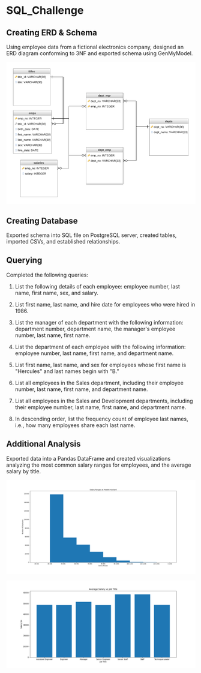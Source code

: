 # SQL_Challenge

## Creating ERD & Schema
Using employee data from a fictional electronics company, designed an ERD diagram conforming to 3NF and exported schema using GenMyModel.

![Visualizations/ERD](Visualizations/ERD.png)

## Creating Database
Exported schema into SQL file on PostgreSQL server, created tables, imported CSVs, and established relationships. 

## Querying
Completed the following queries:

  1. List the following details of each employee: employee number, last name, first name, sex, and salary.

  2. List first name, last name, and hire date for employees who were hired in 1986.

  3. List the manager of each department with the following information: department number, department name, the manager's employee number, last name, first name.

  4. List the department of each employee with the following information: employee number, last name, first name, and department name.

  5. List first name, last name, and sex for employees whose first name is "Hercules" and last names begin with "B."

  6. List all employees in the Sales department, including their employee number, last name, first name, and department name.

  7. List all employees in the Sales and Development departments, including their employee number, last name, first name, and department name.

  8. In descending order, list the frequency count of employee last names, i.e., how many employees share each last name.
  
  ## Additional Analysis
  Exported data into a Pandas DataFrame and created visualizations analyzing the most common salary ranges for employees, and the average salary by title.
    
   ![Visualizations/salary_ranges.png](Visualizations/salary_ranges.png)
   
   ![Visualizations/avg_salaries.png](Visualizations/avg_salaries.png)
